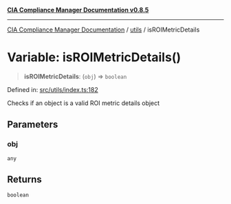 [**CIA Compliance Manager Documentation v0.8.5**](../../README.md)

***

[CIA Compliance Manager Documentation](../../modules.md) / [utils](../README.md) / isROIMetricDetails

# Variable: isROIMetricDetails()

> **isROIMetricDetails**: (`obj`) => `boolean`

Defined in: [src/utils/index.ts:182](https://github.com/Hack23/cia-compliance-manager/blob/3ae0301247f765ba03c8c0fe645db4718bb8af76/src/utils/index.ts#L182)

Checks if an object is a valid ROI metric details object

## Parameters

### obj

`any`

## Returns

`boolean`
